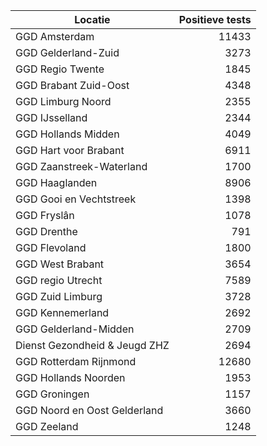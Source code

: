 | Locatie | Positieve tests |
|---------|----------------:|
| GGD Amsterdam                            | 11433 |
| GGD Gelderland-Zuid                      |  3273 |
| GGD Regio Twente                         |  1845 |
| GGD Brabant Zuid-Oost                    |  4348 |
| GGD Limburg Noord                        |  2355 |
| GGD IJsselland                           |  2344 |
| GGD Hollands Midden                      |  4049 |
| GGD Hart voor Brabant                    |  6911 |
| GGD Zaanstreek-Waterland                 |  1700 |
| GGD Haaglanden                           |  8906 |
| GGD Gooi en Vechtstreek                  |  1398 |
| GGD Fryslân                              |  1078 |
| GGD Drenthe                              |   791 |
| GGD Flevoland                            |  1800 |
| GGD West Brabant                         |  3654 |
| GGD regio Utrecht                        |  7589 |
| GGD Zuid Limburg                         |  3728 |
| GGD Kennemerland                         |  2692 |
| GGD Gelderland-Midden                    |  2709 |
| Dienst Gezondheid & Jeugd ZHZ            |  2694 |
| GGD Rotterdam Rijnmond                   | 12680 |
| GGD Hollands Noorden                     |  1953 |
| GGD Groningen                            |  1157 |
| GGD Noord en Oost Gelderland             |  3660 |
| GGD Zeeland                              |  1248 |
